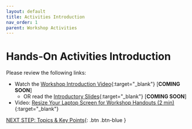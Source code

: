```yaml
---
layout: default
title: Activities Introduction
nav_order: 1
parent: Workshop Activities
---
```

# Hands-On Activities Introduction

Please review the following links:

- Watch the  [Workshop Introduction Video](#){:target="_blank"} [**COMING SOON**]
    - OR read the [Introductory Slides](#){:target="_blank"} [**COMING SOON**] 
- Video: [Resize Your Laptop Screen for Workshop Handouts (2 min)](https://www.youtube.com/watch?v=Igk5hZUfzN0){:target="_blank"}


[NEXT STEP: Topics & Key Points](topics.html){: .btn .btn-blue }
